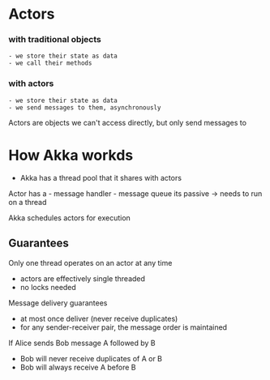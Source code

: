 # Actors

### with traditional objects
    - we store their state as data
    - we call their methods 

### with actors

    - we store their state as data
    - we send messages to them, asynchronously

Actors are objects we can't access directly, but only send messages to

# How Akka workds

- Akka has a thread pool that it shares with actors

Actor has a 
    - message handler
    - message queue
its passive -> needs to run on a thread

Akka schedules actors for execution

## Guarantees

Only one thread operates on an actor at any time
- actors are effectively single threaded
- no locks needed

Message delivery guarantees
- at most once deliver (never receive duplicates)
- for any sender-receiver pair, the message order is maintained

If Alice sends Bob message A followed by B
- Bob will never receive duplicates of A or B
- Bob will always receive A before B